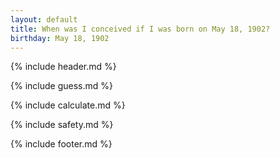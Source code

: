 ```yaml
---
layout: default
title: When was I conceived if I was born on May 18, 1902?
birthday: May 18, 1902
---
```


{% include header.md %}

{% include guess.md %}

{% include calculate.md %}

{% include safety.md %}

{% include footer.md %}



